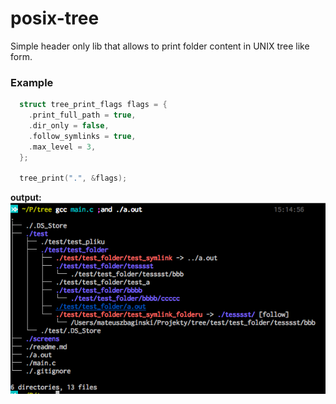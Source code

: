 # posix-tree
Simple header only lib that allows to print folder content in UNIX tree like form.

### Example
```c
  struct tree_print_flags flags = {
    .print_full_path = true,
    .dir_only = false,
    .follow_symlinks = true,
    .max_level = 3,
  };

  tree_print(".", &flags);
```

**output:** <br />
![Screen](/screens/1.png?raw=true "Screen")

